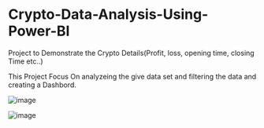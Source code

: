 # Crypto-Data-Analysis-Using-Power-BI
Project to Demonstrate the Crypto Details(Profit, loss, opening time, closing Time etc..)




This Project Focus On analyzeing the give data set and filtering the data and creating a Dashbord.

![image](https://user-images.githubusercontent.com/104089846/182922226-2fbba1b9-ef0b-405e-916e-c3f9005ed126.png)

![image](https://user-images.githubusercontent.com/104089846/182922262-3c49b390-ec47-4ffe-ad25-5c5b56cb2aa5.png)
